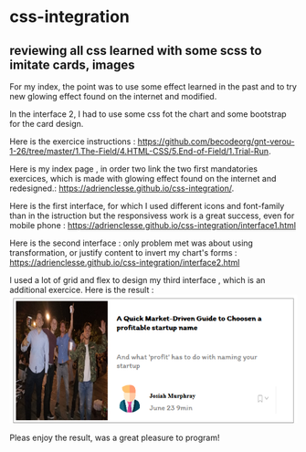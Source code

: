 # css-integration

## reviewing all css learned with some scss to imitate cards, images

For my index, the point was to use some effect learned in the past and to try new glowing effect found on the internet and modified.


In the interface 2, I had to use some css fot the chart and some bootstrap for the card design.

Here is the exercice instructions : https://github.com/becodeorg/gnt-verou-1-26/tree/master/1.The-Field/4.HTML-CSS/5.End-of-Field/1.Trial-Run.

Here is my index page , in order two link the two first mandatories exercices, which is made with glowing effect found on the internet and redesigned.: https://adrienclesse.github.io/css-integration/.


Here is the first interface, for which I used different icons and font-family than in the istruction but the responsivess work is a great success, even for mobile phone : https://adrienclesse.github.io/css-integration/interface1.html

Here is the second interface : only problem met was about using transformation, or justify content to invert my chart's forms : https://adrienclesse.github.io/css-integration/interface2.html

I used a lot of grid and flex to design my third interface , which is an additional exercice. Here is the result : ![](images/interface3.png) 


Pleas enjoy the result, was a great pleasure to program!
